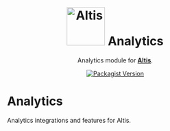<h1 align="center"><img src="https://make.hmn.md/altis/Altis-logo.svg" width="89" alt="Altis" /> Analytics</h1>

<p align="center">Analytics module for <strong><a href="https://www.altis-dxp.com/">Altis</a></strong>.</p>

<p align="center"><a href="https://packagist.org/packages/altis/analytics"><img alt="Packagist Version" src="https://img.shields.io/packagist/v/altis/analytics.svg"></a></p>


# Analytics

Analytics integrations and features for Altis.
